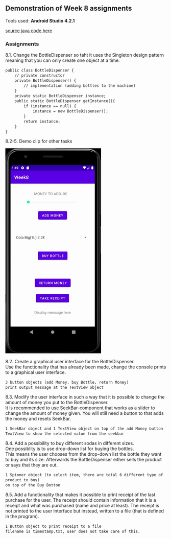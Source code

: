 ## Demonstration of Week 8 assignments   

Tools used: **Android Studio 4.2.1**   

[source java code here](https://github.com/saugkim/Olio2021s_LUT/blob/main/Week8/app/src/main/java/org/lut/week8) 

### Assignments  
8.1. Change the BottleDispenser so taht it uses the Singleton design pattern meaning that you can only create one object at a time.

```
public class BottleDispenser {
    // private constructor
    private BottleDispenser() {
        // implementation (adding bottles to the machine)
    }
    private static BottleDispenser instance;
    public static BottleDispenser getInstance(){
        if (instance == null) {
            instance = new BottleDispenser();
        }
        return instance;
    }
}
```

8.2-5. Demo clip for other tasks  

![me](https://github.com/saugkim/Olio2021s_LUT/blob/main/Week8/week8.gif)

8.2. Create a graphical user interface for the BottleDispenser.  
Use the functionality that has already been made, change the console prints to a graphical user interface. 

    3 button objects (add Money, buy Bottle, return Money)  
    print output message at the TextView object  


8.3. Modify the user interface in such a way that it is possible to change the amount of money you put to the BottleDispenser.  
It is recommended to use SeekBar-component that works as a slider to change the amount of money given. You will still need a button to that adds the money and resets SeekBar.

    1 SeekBar object and 1 TextView object on top of the add Money button 
    TextView to show the selected value from the seekbar  
    
    
8.4. Add a possibility to buy different sodas in different sizes.  
One possiblity is to use drop-down list for buying the bottles.   
This means the user chooses from the drop-down list the bottle they want to buy and its size.  Afterwards the BottleDispenser either sells the product or says that they are out.

    1 Spinner object (to select item, there are total 6 different type of product to buy) 
    on top of the Buy Botton


8.5. Add a functionality that makes it possible to print receipt of the last purchase for the user. The receipt should contain information that it is a receipt and what was purchased (name and price at least). The receipt is not printed to the user interface but instead, written to a file (that is defined in the program).
    
    1 Button object to print receipt to a file
    filename is timestamp.txt, user does not take care of this.

